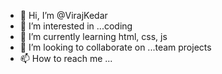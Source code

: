 - 👋 Hi, I’m @VirajKedar
- 👀 I’m interested in ...coding
- 🌱 I’m currently learning html, css, js
- 💞️ I’m looking to collaborate on ...team projects
- 📫 How to reach me ...
<!---
VirajKedar/VirajKedar is a ✨ special ✨ repository because its `README.md` (this file) appears on your GitHub profile.
You can click the Preview link to take a look at your changes.
--->

